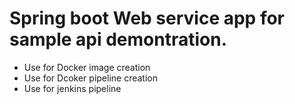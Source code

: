 # Spring boot Web service app for sample api demontration.
- Use for Docker image creation
- Use for Dcoker pipeline creation
- Use for jenkins pipeline
